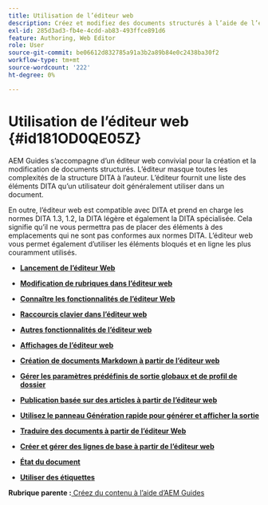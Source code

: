 ```yaml
---
title: Utilisation de l’éditeur web
description: Créez et modifiez des documents structurés à l’aide de l’éditeur web. Découvrez comment travailler avec l’éditeur web en suivant les normes DITA dans AEM Guides.
exl-id: 285d3ad3-fb4e-4cdd-ab83-493ffce891d6
feature: Authoring, Web Editor
role: User
source-git-commit: be06612d832785a91a3b2a89b84e0c2438ba30f2
workflow-type: tm+mt
source-wordcount: '222'
ht-degree: 0%

---
```


# Utilisation de l’éditeur web {#id181OD0QE05Z}

AEM Guides s’accompagne d’un éditeur web convivial pour la création et la modification de documents structurés. L’éditeur masque toutes les complexités de la structure DITA à l’auteur. L’éditeur fournit une liste des éléments DITA qu’un utilisateur doit généralement utiliser dans un document.

En outre, l’éditeur web est compatible avec DITA et prend en charge les normes DITA 1.3, 1.2, la DITA légère et également la DITA spécialisée. Cela signifie qu’il ne vous permettra pas de placer des éléments à des emplacements qui ne sont pas conformes aux normes DITA. L’éditeur web vous permet également d’utiliser les éléments bloqués et en ligne les plus couramment utilisés.

- **[Lancement de l’éditeur Web](web-editor-launch-editor.md)**

- **[Modification de rubriques dans l’éditeur web](web-editor-edit-topics.md)**

- **[Connaître les fonctionnalités de l’éditeur Web](web-editor-features.md)**

- **[Raccourcis clavier dans l’éditeur web](web-editor-keyboard-shortcuts.md)**

- **[Autres fonctionnalités de l’éditeur web](web-editor-other-features.md)**

- **[Affichages de l’éditeur web](web-editor-views.md)**

- **[Création de documents Markdown à partir de l’éditeur web](web-editor-markdown-topic.md)**

- **[Gérer les paramètres prédéfinis de sortie globaux et de profil de dossier](web-editor-manage-output-presets.md)**

- **[Publication basée sur des articles à partir de l’éditeur web](web-editor-article-publishing.md)**

- **[Utilisez le panneau Génération rapide pour générer et afficher la sortie](web-editor-quick-generate-panel.md)**

- **[Traduire des documents à partir de l’éditeur Web](translate-documents-web-editor.md)**

- **[Créer et gérer des lignes de base à partir de l’éditeur web](web-editor-baseline.md)**

- **[État du document](web-editor-document-states.md)**

- **[Utiliser des étiquettes](web-editor-use-label.md)**


**Rubrique parente :**[ Créez du contenu à l’aide d’AEM Guides](authoring-content-xml-doc.md)
